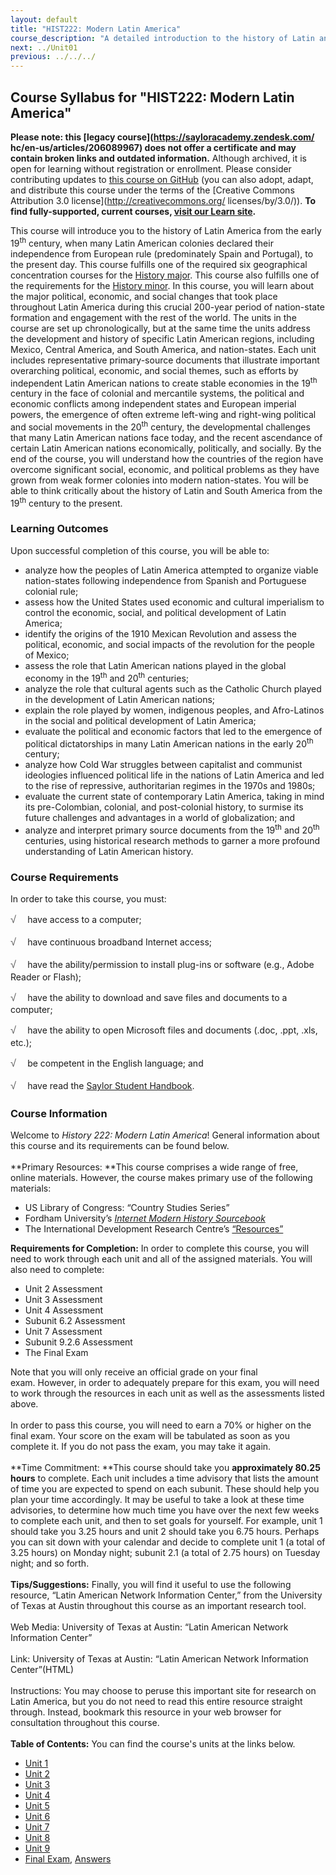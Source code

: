 ```yaml
---
layout: default
title: "HIST222: Modern Latin America"
course_description: "A detailed introduction to the history of Latin and South America from the 19th century to the present. Analyzes the region's independence movements and the creation of its modern nation-states."
next: ../Unit01
previous: ../../../
---
```

Course Syllabus for "HIST222: Modern Latin America"
---------------------------------------------------

**Please note: this [legacy course](https://sayloracademy.zendesk.com/
hc/en-us/articles/206089967) does not offer a certificate and may contain 
broken links and outdated information.** Although archived, it is open 
for learning without registration or enrollment. Please consider contributing 
updates to [this course on GitHub](https://github.com/saylordotorg/course_hist222) 
(you can also adopt, adapt, and distribute this course under the terms of 
the [Creative Commons Attribution 3.0 license](http://creativecommons.org/
licenses/by/3.0/)). **To find fully-supported, current courses, [visit our 
Learn site](https://learn.saylor.org).**

This course will introduce you to the history of Latin America from the
early 19<sup>th</sup> century, when many Latin American colonies
declared their independence from European rule (predominately Spain and
Portugal), to the present day. This course fulfills one of the required
six geographical concentration courses for the [History
major](http://www.saylor.org/majors/history/). This course also fulfills
one of the requirements for the [History
minor](http://www.saylor.org/history-minor/). In this course, you will
learn about the major political, economic, and social changes that took
place throughout Latin America during this crucial 200-year period of
nation-state formation and engagement with the rest of the world. The
units in the course are set up chronologically, but at the same time the
units address the development and history of specific Latin American
regions, including Mexico, Central America, and South America, and
nation-states. Each unit includes representative primary-source
documents that illustrate important overarching political, economic, and
social themes, such as efforts by independent Latin American nations to
create stable economies in the 19<sup>th</sup> century in the face of
colonial and mercantile systems, the political and economic conflicts
among independent states and European imperial powers, the emergence of
often extreme left-wing and right-wing political and social movements in
the 20<sup>th</sup> century, the developmental challenges that many
Latin American nations face today, and the recent ascendance of certain
Latin American nations economically, politically, and socially. By the
end of the course, you will understand how the countries of the region
have overcome significant social, economic, and political problems as
they have grown from weak former colonies into modern nation-states. You
will be able to think critically about the history of Latin and South
America from the 19<sup>th</sup> century to the present.

### Learning Outcomes

Upon successful completion of this course, you will be able to:

-   analyze how the peoples of Latin America attempted to organize
    viable nation-states following independence from Spanish and
    Portuguese colonial rule;
-   assess how the United States used economic and cultural imperialism
    to control the economic, social, and political development of Latin
    America;
-   identify the origins of the 1910 Mexican Revolution and assess the
    political, economic, and social impacts of the revolution for the
    people of Mexico;
-   assess the role that Latin American nations played in the global
    economy in the 19<sup>th</sup> and 20<sup>th</sup> centuries;
-   analyze the role that cultural agents such as the Catholic Church
    played in the development of Latin American nations;
-   explain the role played by women, indigenous peoples, and
    Afro-Latinos in the social and political development of Latin
    America;
-   evaluate the political and economic factors that led to the
    emergence of political dictatorships in many Latin American nations
    in the early 20<sup>th</sup> century;
-   analyze how Cold War struggles between capitalist and communist
    ideologies influenced political life in the nations of Latin America
    and led to the rise of repressive, authoritarian regimes in the
    1970s and 1980s; 
-   evaluate the current state of contemporary Latin America, taking in
    mind its pre-Colombian, colonial, and post-colonial history, to
    surmise its future challenges and advantages in a world of
    globalization; and
-   analyze and interpret primary source documents from the
    19<sup>th</sup> and 20<sup>th</sup> centuries, using historical
    research methods to garner a more profound understanding of Latin
    American history.

### Course Requirements

In order to take this course, you must:  
  
 <span
style="color: rgb(85, 85, 85); font-family: 'Myriad Pro', 'Gill Sans', 'Gill Sans MT', Calibri, sans-serif; font-size: 16.363636016845703px; line-height: 21.81818199157715px;">√
   </span>have access to a computer;  
  
 <span
style="color: rgb(85, 85, 85); font-family: 'Myriad Pro', 'Gill Sans', 'Gill Sans MT', Calibri, sans-serif; font-size: 16.363636016845703px; line-height: 21.81818199157715px;">√
   </span>have continuous broadband Internet access;  
  
 <span
style="color: rgb(85, 85, 85); font-family: 'Myriad Pro', 'Gill Sans', 'Gill Sans MT', Calibri, sans-serif; font-size: 16.363636016845703px; line-height: 21.81818199157715px;">√
   </span>have the ability/permission to install plug-ins or software
(e.g., Adobe Reader or Flash);  
  
 <span
style="color: rgb(85, 85, 85); font-family: 'Myriad Pro', 'Gill Sans', 'Gill Sans MT', Calibri, sans-serif; font-size: 16.363636016845703px; line-height: 21.81818199157715px;">√
   </span>have the ability to download and save files and documents to a
computer;  
  
 <span
style="color: rgb(85, 85, 85); font-family: 'Myriad Pro', 'Gill Sans', 'Gill Sans MT', Calibri, sans-serif; font-size: 16.363636016845703px; line-height: 21.81818199157715px;">√
   </span>have the ability to open Microsoft files and documents (.doc,
.ppt, .xls, etc.);  
  
 <span
style="color: rgb(85, 85, 85); font-family: 'Myriad Pro', 'Gill Sans', 'Gill Sans MT', Calibri, sans-serif; font-size: 16.363636016845703px; line-height: 21.81818199157715px;">√
   </span>be competent in the English language; and  
  
 <span
style="color: rgb(85, 85, 85); font-family: 'Myriad Pro', 'Gill Sans', 'Gill Sans MT', Calibri, sans-serif; font-size: 16.363636016845703px; line-height: 21.81818199157715px;">√
   </span>have read the [Saylor Student
Handbook](http://www.saylor.org/site/wp-content/uploads/2012/05/Saylor-StudentHandbook.pdf).

### Course Information

Welcome to *History 222: Modern Latin America*! General information
about this course and its requirements can be found below.  
    
 **Primary Resources: **This course comprises a wide range of free,
online materials. However, the course makes primary use of the following
materials:  
 - US Library of Congress: “Country Studies Series”  
 - Fordham University’s [*Internet Modern History
Sourcebook*](http://www.fordham.edu/halsall/mod/modsbook.asp)  
 - The International Development Research Centre’s
[“Resources”](http://www.idrc.ca/EN/Resources/Pages/default.aspx)   
  
 **Requirements for Completion:** In order to complete this course, you
will need to work through each unit and all of the assigned
materials. You will also need to complete:  
 - Unit 2 Assessment  
 - Unit 3 Assessment  
 - Unit 4 Assessment  
 - Subunit 6.2 Assessment  
 - Unit 7 Assessment  
 - Subunit 9.2.6 Assessment  
 - The Final Exam  
  
 Note that you will only receive an official grade on your final
exam. However, in order to adequately prepare for this exam, you will
need to work through the resources in each unit as well as the
assessments listed above.  
    
 In order to pass this course, you will need to earn a 70% or higher on
the final exam. Your score on the exam will be tabulated as soon as you
complete it. If you do not pass the exam, you may take it again.  
    
 **Time Commitment: **This course should take you **approximately 80.25
hours** to complete. Each unit includes a time advisory that lists the
amount of time you are expected to spend on each subunit. These should
help you plan your time accordingly. It may be useful to take a look at
these time advisories, to determine how much time you have over the next
few weeks to complete each unit, and then to set goals for yourself. For
example, unit 1 should take you 3.25 hours and unit 2 should take you
6.75 hours. Perhaps you can sit down with your calendar and decide to
complete unit 1 (a total of 3.25 hours) on Monday night; subunit 2.1 (a
total of 2.75 hours) on Tuesday night; and so forth.  
    
 **Tips/Suggestions:** Finally, you will find it useful to use the
following resource, “Latin American Network Information Center,” from
the University of Texas at Austin throughout this course as an important
research tool.  
    
 Web Media: University of Texas at Austin: “Latin American Network
Information Center”  
    
 Link: University of Texas at Austin: “Latin American Network
Information Center”(HTML)  
    
 Instructions: You may choose to peruse this important site for research
on Latin America, but you do not need to read this entire resource
straight through. Instead, bookmark this resource in your web browser
for consultation throughout this course.  
    
**Table of Contents:** You can find the course's units at the links below.

- [Unit 1](https://legacy.saylor.org/hist222/Unit01/)
- [Unit 2](https://legacy.saylor.org/hist222/Unit02/)
- [Unit 3](https://legacy.saylor.org/hist222/Unit03/)
- [Unit 4](https://legacy.saylor.org/hist222/Unit04/)
- [Unit 5](https://legacy.saylor.org/hist222/Unit05/)
- [Unit 6](https://legacy.saylor.org/hist222/Unit06/)
- [Unit 7](https://legacy.saylor.org/hist222/Unit07/)
- [Unit 8](https://legacy.saylor.org/hist222/Unit08/)
- [Unit 9](https://legacy.saylor.org/hist222/Unit09/)
- [Final Exam](http://saylordotorg.github.io/LegacyExams/HIST/HIST222/HIST222-FinalExam.html), [Answers](http://saylordotorg.github.io/LegacyExams/HIST/HIST222/HIST222-FinalExam-Answers.html)

